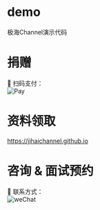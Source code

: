 # demo
极海Channel演示代码
# 捐赠
🌟 扫码支付：<br>
![Pay](img/PaymentCode.jpeg)
# 资料领取
https://jihaichannel.github.io
# 咨询 & 面试预约
🌟 联系方式： <br>
![weChat](img/weChat.jpeg)

